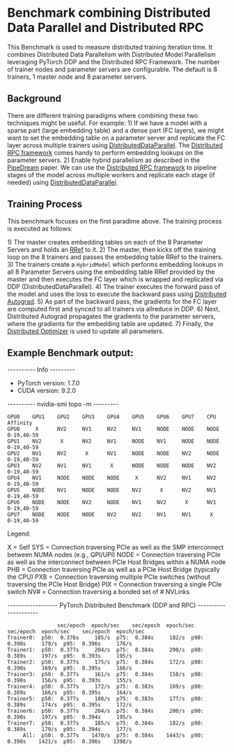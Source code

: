 # Benchmark combining Distributed Data Parallel and Distributed RPC

This Benchmark is used to measure distributed training iteration time. It combines Distributed Data Parallelism with Distributed Model Parallelism leveraging PyTorch DDP and the Distributed RPC Framework. The number of trainer nodes and parameter servers are configurable. The default is 8 trainers, 1 master node and 8 parameter servers.

## Background

There are different training paradigms where combining these two techniques might be useful. For example: 1\) If we have a model with a sparse part \(large embedding table\) and a dense part \(FC layers\), we might want to set the embedding table on a parameter server and replicate the FC layer across multiple trainers using [DistributedDataParallel](https://pytorch.org/docs/stable/nn.html#torch.nn.parallel.DistributedDataParallel). The [Distributed RPC framework](https://pytorch.org/docs/master/rpc.html) comes handy to perform embedding lookups on the parameter servers. 2\) Enable hybrid parallelism as described in the [PipeDream](https://arxiv.org/abs/1806.03377) paper. We can use the [Distributed RPC framework](https://pytorch.org/docs/master/rpc.html) to pipeline stages of the model across multiple workers and replicate each stage \(if needed\) using [DistributedDataParallel](https://pytorch.org/docs/stable/nn.html#torch.nn.parallel.DistributedDataParallel).

## Training Process

This benchmark focuses on the first paradime above. The training process is executed as follows:

1\) The master creates embedding tables on each of the 8 Parameter Servers and holds an [RRef](https://pytorch.org/docs/master/rpc.html#rref) to it. 2\) The master, then kicks off the training loop on the 8 trainers and passes the embedding table RRef to the trainers. 3\) The trainers create a `HybridModel` which performs embedding lookups in all 8 Parameter Servers using the embedding table RRef provided by the master and then executes the FC layer which is wrapped and replicated via DDP \(DistributedDataParallel\). 4\) The trainer executes the forward pass of the model and uses the loss to execute the backward pass using [Distributed Autograd](https://pytorch.org/docs/master/rpc.html#distributed-autograd-framework). 5\) As part of the backward pass, the gradients for the FC layer are computed first and synced to all trainers via allreduce in DDP. 6\) Next, Distributed Autograd propagates the gradients to the parameter servers, where the gradients for the embedding table are updated. 7\) Finally, the [Distributed Optimizer](https://pytorch.org/docs/master/rpc.html#module-torch.distributed.optim) is used to update all parameters.

## Example Benchmark output:

---------- Info ---------

* PyTorch version: 1.7.0
* CUDA version: 9.2.0

---------- nvidia-smi topo -m ---------

```text
GPU0    GPU1    GPU2    GPU3    GPU4    GPU5    GPU6    GPU7    CPU     Affinity
GPU0     X      NV2     NV1     NV2     NV1     NODE    NODE    NODE    0-19,40-59
GPU1    NV2      X      NV2     NV1     NODE    NV1     NODE    NODE    0-19,40-59
GPU2    NV1     NV2      X      NV1     NODE    NODE    NV2     NODE    0-19,40-59
GPU3    NV2     NV1     NV1      X      NODE    NODE    NODE    NV2     0-19,40-59
GPU4    NV1     NODE    NODE    NODE     X      NV2     NV1     NV2     0-19,40-59
GPU5    NODE    NV1     NODE    NODE    NV2      X      NV2     NV1     0-19,40-59
GPU6    NODE    NODE    NV2     NODE    NV1     NV2      X      NV1     0-19,40-59
GPU7    NODE    NODE    NODE    NV2     NV2     NV1     NV1      X      0-19,40-59
```

Legend:

X = Self SYS = Connection traversing PCIe as well as the SMP interconnect between NUMA nodes \(e.g., QPI/UPI\) NODE = Connection traversing PCIe as well as the interconnect between PCIe Host Bridges within a NUMA node PHB = Connection traversing PCIe as well as a PCIe Host Bridge \(typically the CPU\) PXB = Connection traversing multiple PCIe switches \(without traversing the PCIe Host Bridge\) PIX = Connection traversing a single PCIe switch NV\# = Connection traversing a bonded set of \# NVLinks

------------------ PyTorch Distributed Benchmark \(DDP and RPC\) ---------------------

```text
                sec/epoch  epoch/sec    sec/epoch  epoch/sec    sec/epoch  epoch/sec    sec/epoch  epoch/sec
Trainer0:  p50:  0.376s     185/s  p75:  0.384s     182/s  p90:  0.390s     179/s  p95:  0.396s     176/s
Trainer1:  p50:  0.377s     204/s  p75:  0.384s     200/s  p90:  0.389s     197/s  p95:  0.393s     195/s
Trainer2:  p50:  0.377s     175/s  p75:  0.384s     172/s  p90:  0.390s     169/s  p95:  0.395s     166/s
Trainer3:  p50:  0.377s     161/s  p75:  0.384s     158/s  p90:  0.390s     156/s  p95:  0.393s     155/s
Trainer4:  p50:  0.377s     172/s  p75:  0.383s     169/s  p90:  0.389s     166/s  p95:  0.395s     164/s
Trainer5:  p50:  0.377s     180/s  p75:  0.383s     177/s  p90:  0.389s     174/s  p95:  0.395s     172/s
Trainer6:  p50:  0.377s     204/s  p75:  0.384s     200/s  p90:  0.390s     197/s  p95:  0.394s     195/s
Trainer7:  p50:  0.377s     185/s  p75:  0.384s     182/s  p90:  0.389s     179/s  p95:  0.394s     177/s
     All:  p50:  0.377s    1470/s  p75:  0.384s    1443/s  p90:  0.390s    1421/s  p95:  0.396s    1398/s
```

